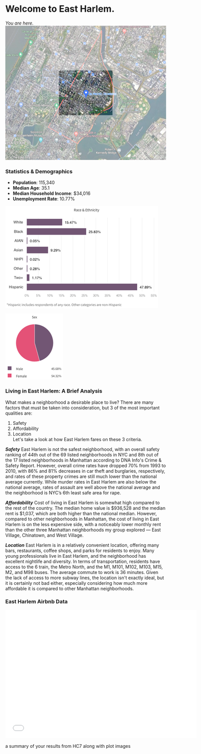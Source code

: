 # Welcome to East Harlem.

_You are here._  
![alt text](HighlightedMap.png)

### Statistics & Demographics

- **Population**: 115,340  
- **Median Age**: 35.1  
- **Median Household Income**: $34,016  
- **Unemployment Rate**: 10.77%  

![alt text](EHrace.png)  

![alt text](EHsex.png)  

### Living in East Harlem: A Brief Analysis

What makes a neighborhood a desirable place to live? There are many factors that must be taken into consideration, but 3 of the most important qualities are:  
1. Safety
2. Affordability
3. Location  
Let's take a look at how East Harlem fares on these 3 criteria.  

**_Safety_**
East Harlem is not the safest neighborhood, with an overall safety ranking of 44th out of the 69 listed neighborhoods in NYC and 8th out of the 17 listed neighborhoods in Manhattan according to DNA Info's Crime & Safety Report. However, overall crime rates have dropped 70% from 1993 to 2010, with 86% and 81% decreases in car theft and burglaries, respectively, and rates of these property crimes are still much lower than the national average currently. While murder rates in East Harlem are also below the national average, rates of assault are well above the national average and the neighborhood is NYC’s 6th least safe area for rape.  

**_Affordability_**
Cost of living in East Harlem is somewhat high compared to the rest of the country. The median home value is $936,528 and the median rent is $1,037, which are both higher than the national median. However, compared to other neighborhoods in Manhattan, the cost of living in East Harlem is on the less expensive side, with a noticeably lower monthly rent than the other three Manhattan neighborhoods my group explored — East Village, Chinatown, and West Village.  

**_Location_**
East Harlem is in a relatively convenient location, offering many bars, restaurants, coffee shops, and parks for residents to enjoy. Many young professionals live in East Harlem, and the neighborhood has excellent nightlife and diversity. In terms of transportation, residents have access to the 6 train, the Metro North, and the M1, M101, M102, M103, M15, M2, and M98 buses. The average commute to work is 36 minutes. Given the lack of access to more subway lines, the location isn't exactly ideal, but it is certainly not bad either, especially considering how much more affordable it is compared to other Manhattan neighborhoods.  

### East Harlem Airbnb Data

<dl>
<iframe src="East Harlem Airbnb Listings Map.html" width="600" height="400" frameborder="0" frameborder="0" marginwidth="0" marginheight="0" allowfullscreen></iframe>
</dl>

a summary of your results from HC7 along with plot images
